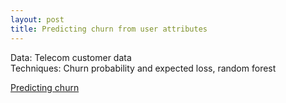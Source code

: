 ```yaml
---
layout: post
title: Predicting churn from user attributes
---
```

Data: Telecom customer data  
Techniques: Churn probability and expected loss, random forest

[Predicting churn](https://github.com/JoomiK/PredictingChurn/blob/master/Churn.ipynb)  
